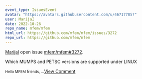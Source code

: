 ```yaml
---
event_type: IssuesEvent
avatar: "https://avatars.githubusercontent.com/u/46717785?"
user: MarijaI
date: 2022-10-26
repo_name: mfem/mfem
html_url: https://github.com/mfem/mfem/issues/3272
repo_url: https://github.com/mfem/mfem
---
```


<a href='https://github.com/MarijaI' target='_blank'>MarijaI</a> open issue <a href='https://github.com/mfem/mfem/issues/3272' target='_blank'>mfem/mfem#3272</a>.

<p>Which MUMPS and PETSC versions are supported under LINUX</p><small>Hello MFEM friends,...</small><a href='https://github.com/mfem/mfem/issues/3272' target='_blank'>View Comment</a>